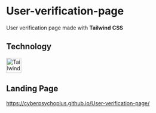 # User-verification-page

User verification page made with **Tailwind** **CSS**

## Technology

<img src="https://raw.githubusercontent.com/danielcranney/readme-generator/main/public/icons/skills/tailwindcss-colored.svg" title="Tailwind CSS" alt="Tailwind CSS" width="40" height="40"/>

## Landing Page

https://cyberpsychoplus.github.io/User-verification-page/
